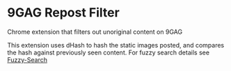 # 9GAG Repost Filter
Chrome extension that filters out unoriginal content on 9GAG

This extension uses dHash to hash the static images posted, and compares the hash against previously seen content. For fuzzy search details see [Fuzzy-Search](https://github.com/talhasaruhan/fuzzy-search)
